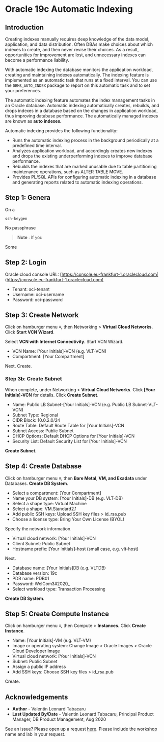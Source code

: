 # Oracle 19c Automatic Indexing

## Introduction

Creating indexes manually requires deep knowledge of the data model, application, and data distribution. Often DBAs make choices about which indexes to create, and then never revise their choices. As a result, opportunities for improvement are lost, and unnecessary indexes can become a performance liability.

With automatic indexing the database monitors the application workload, creating and maintaining indexes automatically. The indexing feature is implemented as an automatic task that runs at a fixed interval. You can use the `DBMS_AUTO_INDEX` package to report on this automatic task and to set your preferences. 

The automatic indexing feature automates the index management tasks in an Oracle database. Automatic indexing automatically creates, rebuilds, and drops indexes in a database based on the changes in application workload, thus improving database performance. The automatically managed indexes are known as **auto indexes**.

Automatic indexing provides the following functionality:

- Runs the automatic indexing process in the background periodically at a predefined time interval.
- Analyzes application workload, and accordingly creates new indexes and drops the existing underperforming indexes to improve database performance.
- Rebuilds the indexes that are marked unusable due to table partitioning maintenance operations, such as ALTER TABLE MOVE.
- Provides PL/SQL APIs for configuring automatic indexing in a database and generating reports related to automatic indexing operations.


## Step 1: Genera

On a 

````
ssh-keygen
````

No passphrase

>**Note** : If you 

Some 

## Step 2: Login 

Oracle cloud console URL: [https://console.eu-frankfurt-1.oraclecloud.com](https://console.eu-frankfurt-1.oraclecloud.com)

- Tenant: oci-tenant
- Username: oci-username
- Password: oci-password

## Step 3: Create Network

Click on hamburger menu ≡, then Networking > **Virtual Cloud Networks**. Click **Start VCN Wizard**.

Select **VCN with Internet Connectivity**. Start VCN Wizard.

- VCN Name: [Your Initials]-VCN (e.g. VLT-VCN)
- Compartment: [Your Compartment]

Next. Create.

### Step 3b: Create Subnet

When complete, under Networking > **Virtual Cloud Networks**. Click **[Your Initials]-VCN** for details. Click **Create Subnet**.

- Name: Public LB Subnet-[Your Initials]-VCN (e.g. Public LB Subnet-VLT-VCN)
- Subnet Type:  Regional
- CIDR Block: 10.0.2.0/24
- Route Table: Default Route Table for [Your Initials]-VCN
- Subnet Access: Public Subnet
- DHCP Options: Default DHCP Options for [Your Initials]-VCN
- Security List: Default Security List for [Your Initials]-VCN

**Create Subnet**.

## Step 4: Create Database

Click on hamburger menu ≡, then **Bare Metal, VM, and Exadata** under Databases. **Create DB System**.

- Select a compartment: [Your Compartment]
- Name your DB system: [Your Initials]-DB (e.g. VLT-DB)
- Select a shape type: Virtual Machine
- Select a shape: VM.Standard2.1
- Add public SSH keys: Upload SSH key files > id_rsa.pub
- Choose a license type: Bring Your Own License (BYOL)

Specify the network information.

- Virtual cloud network: [Your Initials]-VCN
- Client Subnet: Public Subnet
- Hostname prefix: [Your Initials]-host (small case, e.g. vlt-host)

Next.

- Database name: [Your Initials]DB (e.g. VLTDB)
- Database version: 19c
- PDB name: PDB01
- Password: WelCom3#2020_
- Select workload type: Transaction Processing

**Create DB System**.

## Step 5: Create Compute Instance

Click on hamburger menu ≡, then Compute > **Instances**. Click **Create Instance**.

- Name: [Your Initials]-VM (e.g. VLT-VM)
- Image or operating system: Change Image > Oracle Images > Oracle Cloud Developer Image
- Virtual cloud network: [Your Initials]-VCN
- Subnet: Public Subnet
- Assign a public IP address
- Add SSH keys: Choose SSH key files > id_rsa.pub

Create.

## Acknowledgements

- **Author** - Valentin Leonard Tabacaru
- **Last Updated By/Date** - Valentin Leonard Tabacaru, Principal Product Manager, DB Product Management, Aug 2020

See an issue? Please open up a request [here](https://github.com/oracle/learning-library/issues). Please include the workshop name and lab in your request.

